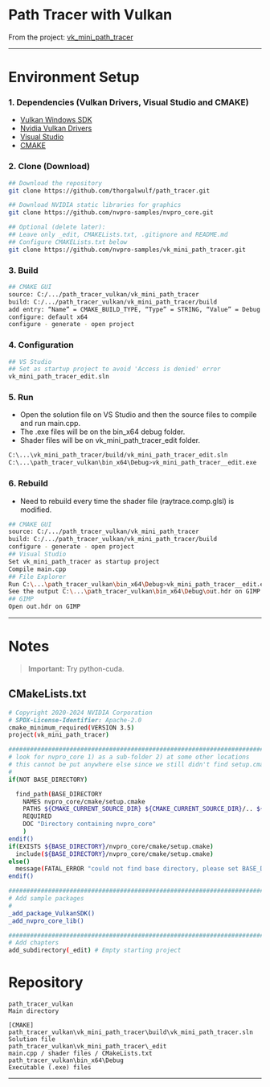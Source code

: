 # Path Tracer with Vulkan

From the project: [vk_mini_path_tracer](https://github.com/nvpro-samples/vk_mini_path_tracer)

---

# Environment Setup

### 1. Dependencies (Vulkan Drivers, Visual Studio and CMAKE)
- [Vulkan Windows SDK](https://vulkan.lunarg.com/sdk/home)
- [Nvidia Vulkan Drivers](https://developer.nvidia.com/vulkan-driver)
- [Visual Studio](https://visualstudio.microsoft.com/downloads/)
- [CMAKE](https://cmake.org/download/)

### 2. Clone (Download)
```bash
## Download the repository
git clone https://github.com/thorgalwulf/path_tracer.git

## Download NVIDIA static libraries for graphics
git clone https://github.com/nvpro-samples/nvpro_core.git 

## Optional (delete later):
## Leave only _edit, CMAKELists.txt, .gitignore and README.md
## Configure CMAKELists.txt below
git clone https://github.com/nvpro-samples/vk_mini_path_tracer.git 
```

### 3. Build
```bash
## CMAKE GUI
source: C:/.../path_tracer_vulkan/vk_mini_path_tracer 
build: C:/.../path_tracer_vulkan/vk_mini_path_tracer/build
add entry: “Name” = CMAKE_BUILD_TYPE, “Type” = STRING, “Value” = Debug
configure: default x64
configure - generate - open project
```

### 4. Configuration
```bash
## VS Studio
## Set as startup project to avoid 'Access is denied' error
vk_mini_path_tracer_edit.sln
```

### 5. Run
- Open the solution file on VS Studio and then the source files to compile and run main.cpp. 
- The .exe files will be on the bin_x64 debug folder.
- Shader files will be on vk_mini_path_tracer\_edit folder.
```bash
C:\...\vk_mini_path_tracer/build/vk_mini_path_tracer_edit.sln 
C:\...\path_tracer_vulkan\bin_x64\Debug>vk_mini_path_tracer__edit.exe
```

### 6. Rebuild
- Need to rebuild every time the shader file (raytrace.comp.glsl) is modified.
```bash
## CMAKE GUI
source: C:/.../path_tracer_vulkan/vk_mini_path_tracer 
build: C:/.../path_tracer_vulkan/vk_mini_path_tracer/build
configure - generate - open project
## Visual Studio
Set vk_mini_path_tracer as startup project
Compile main.cpp
## File Explorer
Run C:\...\path_tracer_vulkan\bin_x64\Debug>vk_mini_path_tracer__edit.exe
See the output C:\...\path_tracer_vulkan\bin_x64\Debug\out.hdr on GIMP
## GIMP
Open out.hdr on GIMP
```

---

# Notes

> <span style="color: gray;">**Important:**</span>
Try python-cuda.

## CMakeLists.txt
```bash
# Copyright 2020-2024 NVIDIA Corporation
# SPDX-License-Identifier: Apache-2.0
cmake_minimum_required(VERSION 3.5)
project(vk_mini_path_tracer)

#####################################################################################
# look for nvpro_core 1) as a sub-folder 2) at some other locations
# this cannot be put anywhere else since we still didn't find setup.cmake yet
#
if(NOT BASE_DIRECTORY)

  find_path(BASE_DIRECTORY
    NAMES nvpro_core/cmake/setup.cmake
    PATHS ${CMAKE_CURRENT_SOURCE_DIR} ${CMAKE_CURRENT_SOURCE_DIR}/.. ${CMAKE_CURRENT_SOURCE_DIR}/../.. 
    REQUIRED
    DOC "Directory containing nvpro_core"
    )
endif()
if(EXISTS ${BASE_DIRECTORY}/nvpro_core/cmake/setup.cmake)
  include(${BASE_DIRECTORY}/nvpro_core/cmake/setup.cmake)
else()
  message(FATAL_ERROR "could not find base directory, please set BASE_DIRECTORY to folder containing nvpro_core")
endif()

#####################################################################################
# Add sample packages
#
_add_package_VulkanSDK()
_add_nvpro_core_lib()

#####################################################################################
# Add chapters
add_subdirectory(_edit) # Empty starting project
```

# Repository

```
path_tracer_vulkan                                                    Main directory

[CMAKE]
path_tracer_vulkan\vk_mini_path_tracer\build\vk_mini_path_tracer.sln  Solution file
path_tracer_vulkan\vk_mini_path_tracer\_edit                          main.cpp / shader files / CMakeLists.txt
path_tracer_vulkan\bin_x64\Debug                                      Executable (.exe) files
```

---
